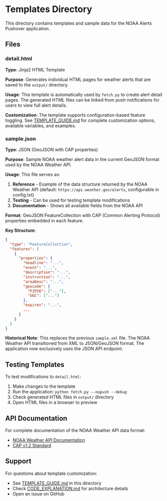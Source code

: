 # Templates Directory

This directory contains templates and sample data for the NOAA Alerts Pushover application.

## Files

### detail.html
**Type**: Jinja2 HTML Template

**Purpose**: Generates individual HTML pages for weather alerts that are saved to the `output/` directory.

**Usage**: This template is automatically used by `fetch.py` to create alert detail pages. The generated HTML files can be linked from push notifications for users to view full alert details.

**Customization**: The template supports configuration-based feature toggling. See [TEMPLATE_GUIDE.md](TEMPLATE_GUIDE.md) for complete customization options, available variables, and examples.

### sample.json
**Type**: JSON (GeoJSON with CAP properties)

**Purpose**: Sample NOAA weather alert data in the current GeoJSON format used by the NOAA Weather API.

**Usage**: This file serves as:
1. **Reference** - Example of the data structure returned by the NOAA Weather API (default: `https://api.weather.gov/alerts`, configurable in config.txt)
2. **Testing** - Can be used for testing template modifications
3. **Documentation** - Shows all available fields from the NOAA API

**Format**: GeoJSON FeatureCollection with CAP (Common Alerting Protocol) properties embedded in each feature.

**Key Structure**:
```json
{
  "type": "FeatureCollection",
  "features": [
    {
      "properties": {
        "headline": "...",
        "event": "...",
        "description": "...",
        "instruction": "...",
        "areaDesc": "...",
        "geocode": {
          "FIPS6": ["..."],
          "UGC": ["..."]
        },
        "expires": "...",
        ...
      }
    }
  ]
}
```

**Historical Note**: This replaces the previous `sample.xml` file. The NOAA Weather API transitioned from XML to JSON/GeoJSON format. The application now exclusively uses the JSON API endpoint.

## Testing Templates

To test modifications to `detail.html`:

1. Make changes to the template
2. Run the application: `python fetch.py --nopush --debug`
3. Check generated HTML files in `output/` directory
4. Open HTML files in a browser to preview

## API Documentation

For complete documentation of the NOAA Weather API data format:
- [NOAA Weather API Documentation](https://www.weather.gov/documentation/services-web-api)
- [CAP v1.2 Standard](http://docs.oasis-open.org/emergency/cap/v1.2/)

## Support

For questions about template customization:
- See [TEMPLATE_GUIDE.md](TEMPLATE_GUIDE.md) in this directory
- Check [CODE_EXPLANATION.md](../docs/CODE_EXPLANATION.md) for architecture details
- Open an issue on GitHub
